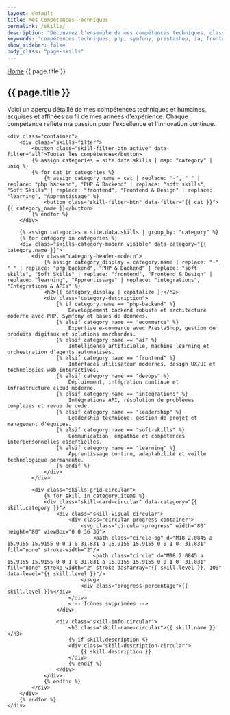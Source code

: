 ```yaml
---
layout: default
title: Mes Compétences Techniques
permalink: /skills/
description: "Découvrez l'ensemble de mes compétences techniques, classées par catégorie et niveau de maîtrise, incluant PHP, Symfony, PrestaShop, IA, Frontend, DevOps et Leadership."
keywords: "compétences techniques, php, symfony, prestashop, ia, frontend, devops, leadership, nicolas dabène"
show_sidebar: false
body_class: "page-skills"
---
```


<section class="page-hero-section">
    <div class="container">
        <nav class="breadcrumb">
            <a href="/">Home</a>
            <span>{{ page.title }}</span>
        </nav>
        <div class="hero-content">
            <h1>{{ page.title }}</h1>
            <p class="section-description">Voici un aperçu détaillé de mes compétences techniques et humaines, acquises et affinées au fil de mes années d'expérience. Chaque compétence reflète ma passion pour l'excellence et l'innovation continue.</p>
        </div>
    </div>
</section>

<div class="skills-page-modern">

    <div class="container">
        <div class="skills-filter">
            <button class="skill-filter-btn active" data-filter="all">Toutes les compétences</button>
            {% assign categories = site.data.skills | map: "category" | uniq %}
            {% for cat in categories %}
                {% assign category_name = cat | replace: "-", " " | replace: "php backend", "PHP & Backend" | replace: "soft skills", "Soft Skills" | replace: "frontend", "Frontend & Design" | replace: "learning", "Apprentissage" %}
                <button class="skill-filter-btn" data-filter="{{ cat }}">{{ category_name }}</button>
            {% endfor %}
        </div>

        {% assign categories = site.data.skills | group_by: "category" %}
        {% for category in categories %}
        <div class="skills-category-modern visible" data-category="{{ category.name }}">
            <div class="category-header-modern">
                {% assign category_display = category.name | replace: "-", " " | replace: "php backend", "PHP & Backend" | replace: "soft skills", "Soft Skills" | replace: "frontend", "Frontend & Design" | replace: "learning", "Apprentissage" | replace: "integrations", "Intégrations & APIs" %}
                <h2>{{ category_display | capitalize }}</h2>
                <div class="category-description">
                    {% if category.name == "php-backend" %}
                        Développement backend robuste et architecture moderne avec PHP, Symfony et bases de données.
                    {% elsif category.name == "ecommerce" %}
                        Expertise e-commerce avec PrestaShop, gestion de produits digitaux et solutions marchandes.
                    {% elsif category.name == "ai" %}
                        Intelligence artificielle, machine learning et orchestration d'agents automatisés.
                    {% elsif category.name == "frontend" %}
                        Interfaces utilisateur modernes, design UX/UI et technologies web interactives.
                    {% elsif category.name == "devops" %}
                        Déploiement, intégration continue et infrastructure cloud moderne.
                    {% elsif category.name == "integrations" %}
                        Intégrations API, résolution de problèmes complexes et revue de code.
                    {% elsif category.name == "leadership" %}
                        Leadership technique, gestion de projet et management d'équipes.
                    {% elsif category.name == "soft-skills" %}
                        Communication, empathie et compétences interpersonnelles essentielles.
                    {% elsif category.name == "learning" %}
                        Apprentissage continu, adaptabilité et veille technologique permanente.
                    {% endif %}
                </div>
            </div>
            
            <div class="skills-grid-circular">
                {% for skill in category.items %}
                <div class="skill-card-circular" data-category="{{ skill.category }}">
                    <div class="skill-visual-circular">
                        <div class="circular-progress-container">
                            <svg class="circular-progress" width="80" height="80" viewBox="0 0 36 36">
                                <path class="circle-bg" d="M18 2.0845 a 15.9155 15.9155 0 0 1 0 31.831 a 15.9155 15.9155 0 0 1 0 -31.831" fill="none" stroke-width="2"/>
                                <path class="circle" d="M18 2.0845 a 15.9155 15.9155 0 0 1 0 31.831 a 15.9155 15.9155 0 0 1 0 -31.831" fill="none" stroke-width="2" stroke-dasharray="{{ skill.level }}, 100" data-level="{{ skill.level }}"/>
                            </svg>
                            <div class="progress-percentage">{{ skill.level }}%</div>
                        </div>
                        <!-- Icônes supprimées -->
                    </div>
                    
                    <div class="skill-info-circular">
                        <h3 class="skill-name-circular">{{ skill.name }}</h3>
                        {% if skill.description %}
                        <div class="skill-description-circular">
                            {{ skill.description }}
                        </div>
                        {% endif %}
                    </div>
                </div>
                {% endfor %}
            </div>
        </div>
        {% endfor %}
    </div>
</div>

<script>
// Animation des progress circulaires
document.addEventListener('DOMContentLoaded', function() {
    // Animation des progress circulaires
    function animateCircularProgress() {
        const circles = document.querySelectorAll('.circle');
        const percentages = document.querySelectorAll('.progress-percentage');
        
        const observer = new IntersectionObserver((entries) => {
            entries.forEach(entry => {
                if (entry.isIntersecting) {
                    const circle = entry.target;
                    const level = parseInt(circle.getAttribute('data-level'));
                    const container = circle.closest('.skill-card-circular');
                    const percentageEl = container.querySelector('.progress-percentage');
                    
                    // Animation du cercle
                    setTimeout(() => {
                        circle.style.strokeDasharray = `${level}, 100`;
                    }, 200);
                    
                    // Animation du compteur
                    let currentValue = 0;
                    const increment = level / 60; // 60 frames pour 1 seconde
                    const timer = setInterval(() => {
                        currentValue += increment;
                        if (currentValue >= level) {
                            currentValue = level;
                            clearInterval(timer);
                        }
                        percentageEl.textContent = Math.round(currentValue) + '%';
                    }, 16); // ~60fps
                    
                    observer.unobserve(circle);
                }
            });
        }, { threshold: 0.3 });

        circles.forEach(circle => observer.observe(circle));
    }

    // Gestion du filtrage
    const filterBtns = document.querySelectorAll('.skill-filter-btn');
    const skillCards = document.querySelectorAll('.skill-card-circular');
    
    filterBtns.forEach(btn => {
        btn.addEventListener('click', function() {
            // Mise à jour du bouton actif
            filterBtns.forEach(b => b.classList.remove('active'));
            this.classList.add('active');
            
            const filter = this.getAttribute('data-filter');
            
            // Filtrage des cartes de compétences
            if (filter === 'all') {
                // Affiche toutes les catégories
                document.querySelectorAll('.skills-category-modern').forEach(category => {
                    category.style.display = 'block';
                    setTimeout(() => {
                        category.classList.add('visible');
                    }, 10);
                });
            } else {
                // Masque les catégories qui ne correspondent pas au filtre
                document.querySelectorAll('.skills-category-modern').forEach(category => {
                    const categoryName = category.getAttribute('data-category');
                    
                    if (categoryName === filter) {
                        category.style.display = 'block';
                        setTimeout(() => {
                            category.classList.add('visible');
                        }, 10);
                    } else {
                        category.classList.remove('visible');
                        setTimeout(() => {
                            category.style.display = 'none';
                        }, 300);
                    }
                });
            }

            // Re-animer les progress circulaires visibles
            setTimeout(animateCircularProgress, 400);
        });
    });

    // Initialiser les animations
    animateCircularProgress();

    // Animation d'apparition des cartes
    const cards = document.querySelectorAll('.skill-card-circular');
    const cardObserver = new IntersectionObserver((entries) => {
        entries.forEach((entry, index) => {
            if (entry.isIntersecting) {
                setTimeout(() => {
                    entry.target.style.animationDelay = (index * 0.1) + 's';
                    entry.target.classList.add('animate-in');
                }, index * 100);
                cardObserver.unobserve(entry.target);
            }
        });
    }, { threshold: 0.1 });

    cards.forEach(card => cardObserver.observe(card));
});
</script>

<style>
.animate-in {
    opacity: 1 !important;
    transform: translateY(0) !important;
}

.skills-category-modern {
    opacity: 0;
    transform: translateY(20px);
    transition: all 0.4s ease-out;
}

.skills-category-modern.visible {
    opacity: 1;
    transform: translateY(0);
}
</style>